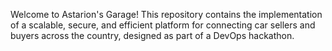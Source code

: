 Welcome to Astarion's Garage! This repository contains the implementation of a scalable, secure, and efficient platform for connecting car sellers and buyers across the country, designed as part of a DevOps hackathon.
